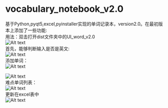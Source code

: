 # vocabulary_notebook_v2.0
基于Python,pyqt5,excel,pyinstaller实现的单词记录本，version2.0。在最初版本上添加了一些功能:<br>
用法：双击打开dist文件夹中的UI_word_v2.0<br>
![Alt text](https://raw.githubusercontent.com/leviome/vocabulary_notebook_v2.0/master/pictures/p1.PNG)
<br>首先，能够判断输入是否是英文:<br>
![Alt text](https://raw.githubusercontent.com/leviome/vocabulary_notebook_v2.0/master/pictures/p2.PNG)
<br>添加单词：<br>
![Alt text](https://raw.githubusercontent.com/leviome/vocabulary_notebook_v2.0/master/pictures/p3.PNG)

![Alt text](https://raw.githubusercontent.com/leviome/vocabulary_notebook_v2.0/master/pictures/p4.PNG)
<br>难点单词列表：<br>
![Alt text](https://raw.githubusercontent.com/leviome/vocabulary_notebook_v2.0/master/pictures/p5.PNG)
<br>更新在excel表中<br>
![Alt text](https://raw.githubusercontent.com/leviome/vocabulary_notebook_v2.0/master/pictures/p6.PNG)

